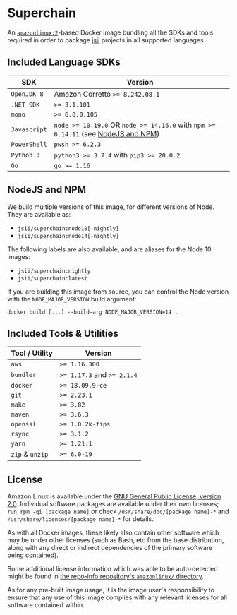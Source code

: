 # Superchain

An [`amazonlinux:2`][al2]-based Docker image bundling all the SDKs and tools
required in order to package [jsii] projects in all supported languages.

[al2]: https://hub.docker.com/_/amazonlinux
[jsii]: https://github.com/aws/jsii

## Included Language SDKs

SDK             | Version
----------------|-------------------------------------------
`OpenJDK 8`     | Amazon Corretto `>= 8.242.08.1`
`.NET SDK`      | `>= 3.1.101`
`mono`          | `>= 6.8.0.105`
`Javascript`    | `node >= 10.19.0` OR `node >= 14.16.0` with `npm >= 6.14.11` (see [NodeJS and NPM](#nodejs-and-npm))
`PowerShell`    | `pwsh >= 6.2.3`
`Python 3`      | `python3 >= 3.7.4` with `pip3 >= 20.0.2`
`Go`            | `go >= 1.16`

## NodeJS and NPM

We build multiple versions of this image, for different versions of Node. They are available as:

* `jsii/superchain:node10[-nightly]`
* `jsii/superchain:node14[-nightly]`

The following labels are also available, and are aliases for the Node 10 images:

* `jsii/superchain:nightly`
* `jsii/superchain:latest`

If you are building this image from source, you can control the Node version with the
`NODE_MAJOR_VERSION` build argument:

```
docker build [...] --build-arg NODE_MAJOR_VERSION=14 .
```

## Included Tools & Utilities

Tool / Utility | Version
---------------|--------------------------------------------
`aws`          | `>= 1.16.300`
`bundler`      | `>= 1.17.3` and `>= 2.1.4`
`docker`       | `>= 18.09.9-ce`
`git`          | `>= 2.23.1`
`make`         | `>= 3.82`
`maven`        | `>= 3.6.3`
`openssl`      | `>= 1.0.2k-fips`
`rsync`        | `>= 3.1.2`
`yarn`         | `>= 1.21.1`
`zip` & `unzip`| `>= 6.0-19`

## License

Amazon Linux is available under the [GNU General Public License, version
2.0][gpl2.0]. Individual software packages are available under their own
licenses; `run rpm -qi [package name]` or check
`/usr/share/doc/[package name]-*` and `/usr/share/licenses/[package name]-*` for
details.

As with all Docker images, these likely also contain other software which may be
under other licenses (such as Bash, etc from the base distribution, along with
any direct or indirect dependencies of the primary software being contained).

Some additional license information which was able to be auto-detected might be
found in [the repo-info repository's `amazonlinux/` directory][repo-info-al2].

As for any pre-built image usage, it is the image user's responsibility to
ensure that any use of this image complies with any relevant licenses for all
software contained within.

[gpl2.0]: https://github.com/aws/amazon-linux-docker-images/blob/master/LICENSE
[repo-info-al2]: https://github.com/docker-library/repo-info/tree/master/repos/amazonlinux
